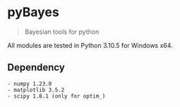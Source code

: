 # pyBayes

> Bayesian tools for python

All modules are tested in Python 3.10.5 for Windows x64.

## Dependency

    - numpy 1.23.0
    - matplotlib 3.5.2
    - scipy 1.8.1 (only for optim_)
